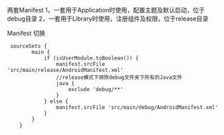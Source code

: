 两套Manifest
1，一套用于Application时使用，配置主题及默认启动，位于debug目录
2，一套用于Library时使用，注册组件及权限，位于release目录

Manifest 切换
```
 sourceSets {
        main {
            if (isUserModule.toBoolean()) {
                manifest.srcFile 'src/main/release/AndroidManifest.xml'
                //release模式下排除debug文件夹下所有的Java文件
                java {
                    exclude 'debug/**'
                }
            } else {
                manifest.srcFile 'src/main/debug/AndroidManifest.xml'
            }
        }
    }
  ```

